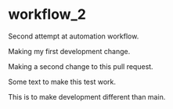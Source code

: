 # workflow_2
Second attempt at automation workflow.

Making my first development change. 

Making a second change to this pull request. 

Some text to make this test work. 

This is to make development different than main. 
